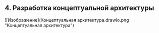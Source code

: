 
## 4.	Разработка концептуальной архитектуры


![Изображение](Концептуальная архитектура.drawio.png "Концептуальная архитектура")

